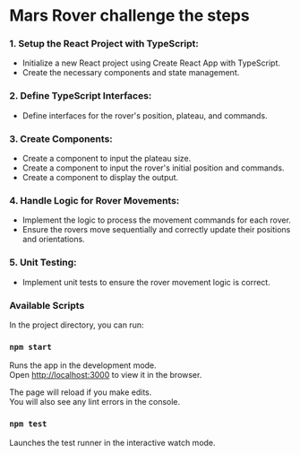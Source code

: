 # Mars Rover challenge the steps

### 1. Setup the React Project with TypeScript:

-  Initialize a new React project using Create React App with TypeScript.
- Create the necessary components and state management.

### 2. Define TypeScript Interfaces:

- Define interfaces for the rover's position, plateau, and commands.

### 3. Create Components:

- Create a component to input the plateau size.
- Create a component to input the rover's initial position and commands.
- Create a component to display the output.

### 4. Handle Logic for Rover Movements:

- Implement the logic to process the movement commands for each rover.
- Ensure the rovers move sequentially and correctly update their positions and orientations.

### 5. Unit Testing:

- Implement unit tests to ensure the rover movement logic is correct.

### Available Scripts

In the project directory, you can run:

### `npm start`

Runs the app in the development mode.\
Open [http://localhost:3000](http://localhost:3000) to view it in the browser.

The page will reload if you make edits.\
You will also see any lint errors in the console.

### `npm test`

Launches the test runner in the interactive watch mode.
